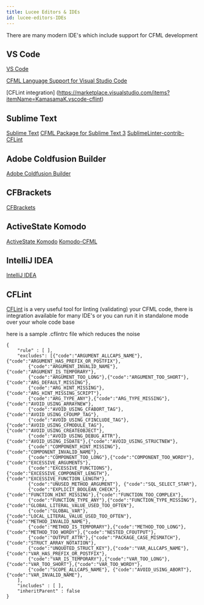 ```yaml
---
title: Lucee Editors & IDEs
id: lucee-editors-IDEs
---
```


There are many modern IDE's which include support for CFML development 

## VS Code
[VS Code](https://code.visualstudio.com)

[CFML Language Support for Visual Studio Code](https://marketplace.visualstudio.com/items?itemName=ilich8086.ColdFusion)

[CFLint integration] (https://marketplace.visualstudio.com/items?itemName=KamasamaK.vscode-cflint)

## Sublime Text
[Sublime Text](https://www.sublimetext.com)
[CFML Package for Sublime Text 3](https://github.com/jcberquist/sublimetext-cfml)
[SublimeLinter-contrib-CFLint](https://github.com/ckaznocha/SublimeLinter-contrib-CFLint) 

## Adobe Coldfusion Builder
 [Adobe Coldfusion Builder](https://www.adobe.com/products/coldfusion-builder.html)

## CFBrackets 
[CFBrackets ](http://cfbrackets.org)

## ActiveState Komodo
[ActiveState Komodo](https://www.activestate.com/komodo-ide)
[Komodo-CFML](http://www.we3geeks.org/komodo-cfml/)

## IntelliJ IDEA
[IntelliJ IDEA](https://www.jetbrains.com/idea/download/index.html)

## CFLint 
[CFLint](https://github.com/cflint/CFLint) 
is a very useful tool for linting (validating) your CFML code, there is integration available for many IDE's or you can run it in standalone mode over your whole code base

here is a sample .cflintrc file which reduces the noise 

```
{
	"rule" : [ ],
	"excludes": [{"code":"ARGUMENT_ALLCAPS_NAME"},{"code":"ARGUMENT_HAS_PREFIX_OR_POSTFIX"},
		{"code":"ARGUMENT_INVALID_NAME"},{"code":"ARGUMENT_IS_TEMPORARY"},
		{"code":"ARGUMENT_TOO_LONG"},{"code":"ARGUMENT_TOO_SHORT"},{"code":"ARG_DEFAULT_MISSING"},
		{"code":"ARG_HINT_MISSING"},{"code":"ARG_HINT_MISSING_SCRIPT"},
		{"code":"ARG_TYPE_ANY"},{"code":"ARG_TYPE_MISSING"},{"code":"AVOID_USING_ARRAYNEW"},
		{"code":"AVOID_USING_CFABORT_TAG"},{"code":"AVOID_USING_CFDUMP_TAG"},
		{"code":"AVOID_USING_CFINCLUDE_TAG"},{"code":"AVOID_USING_CFMODULE_TAG"},{"code":"AVOID_USING_CREATEOBJECT"},
		{"code":"AVOID_USING_DEBUG_ATTR"},{"code":"AVOID_USING_ISDATE"},{"code":"AVOID_USING_STRUCTNEW"},
		{"code":"COMPONENT_HINT_MISSING"},{"code":"COMPONENT_INVALID_NAME"},
		{"code":"COMPONENT_TOO_LONG"},{"code":"COMPONENT_TOO_WORDY"},{"code":"EXCESSIVE_ARGUMENTS"},
		{"code":"EXCESSIVE_FUNCTIONS"},{"code":"EXCESSIVE_COMPONENT_LENGTH"},{"code":"EXCESSIVE_FUNCTION_LENGTH"},
		{"code":"UNUSED_METHOD_ARGUMENT"}, {"code":"SQL_SELECT_STAR"},
		{"code":"EXPLICIT_BOOLEAN_CHECK"},{"code":"FUNCTION_HINT_MISSING"},{"code":"FUNCTION_TOO_COMPLEX"},
		{"code":"FUNCTION_TYPE_ANY"},{"code":"FUNCTION_TYPE_MISSING"},{"code":"GLOBAL_LITERAL_VALUE_USED_TOO_OFTEN"},
		{"code":"GLOBAL_VAR"}, {"code":"LOCAL_LITERAL_VALUE_USED_TOO_OFTEN"},{"code":"METHOD_INVALID_NAME"},
		{"code":"METHOD_IS_TEMPORARY"},{"code":"METHOD_TOO_LONG"}, {"code":"METHOD_TOO_WORDY"},{"code":"NESTED_CFOUTPUT"},
		{"code":"OUTPUT_ATTR"},{"code":"PACKAGE_CASE_MISMATCH"},{"code":"STRUCT_ARRAY_NOTATION"},
		{"code":"UNQUOTED_STRUCT_KEY"},{"code":"VAR_ALLCAPS_NAME"},{"code":"VAR_HAS_PREFIX_OR_POSTFIX"},
		{"code":"VAR_IS_TEMPORARY"},{"code":"VAR_TOO_LONG"},{"code":"VAR_TOO_SHORT"},{"code":"VAR_TOO_WORDY"},
		{"code":"SCOPE_ALLCAPS_NAME"}, {"code":"AVOID_USING_ABORT"}, {"code":"VAR_INVALID_NAME"},
	],
	"includes" : [ ],
	"inheritParent" : false
}
```
